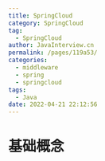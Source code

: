 ```yaml
---
title: SpringCloud
category: SpringCloud
tag: 
  - SpringCloud
author: JavaInterview.cn
permalink: /pages/119a53/
categories: 
  - middleware
  - spring
  - springcloud
tags: 
  - Java
date: 2022-04-21 22:12:56
---
```


# 基础概念

